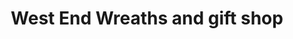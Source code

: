 ---
title: "West End Wreaths and gift shop"
url: /warrensville/west-end-wreaths-and-gift-shop/
shop: Andenken
---